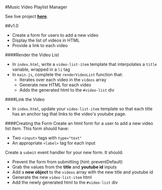 #Music Video Playlist Manager

See live project **[here](http://drjorgepolanco.com/js_apps/music-videos/index.html)**.

##v1.0
* Create a form for users to add a new video
* Display the list of videos in HTML
* Provide a link to each video

####Render the Video List
* In `index.html`, write a `video-list-item` template that interpolates a `title` variable, wrapped in a `li` tag
* In `main.js`, complete the `renderVideoList` function that:
  * Iterates over each video in the `videos` array
  * Generate new HTML for each video
  * Adds the generated html to the `#video-list` div

####Link the Video
* In `index.html`, update your `video-list-item` template so that each title has an anchor tag that links to the video's youtube page.

####Creating the Form
Create an html form for a user to add a new video list item. This form should have:

* Two `<input>` tags with `type="text"`
* An appropriate `<label>` tag for each input

Create a `submit` event handler for your new form. It should:

* Prevent the form from submitting (hint: preventDefault)
* Grab the values from the **title** and **youtube id** inputs
* Add a **new object** to the `videos` array with the new title and youtube id
* Generate the new `video-list-item` html
* Add the newly generated html to the `#video-list` div